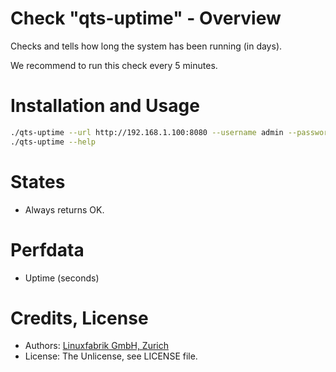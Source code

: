 # Check "qts-uptime" - Overview

Checks and tells how long the system has been running (in days).

We recommend to run this check every 5 minutes.


# Installation and Usage

```bash
./qts-uptime --url http://192.168.1.100:8080 --username admin --password my-password
./qts-uptime --help
```


# States

* Always returns OK.


# Perfdata

* Uptime (seconds)


# Credits, License

* Authors: [Linuxfabrik GmbH, Zurich](https://www.linuxfabrik.ch)
* License: The Unlicense, see LICENSE file.
